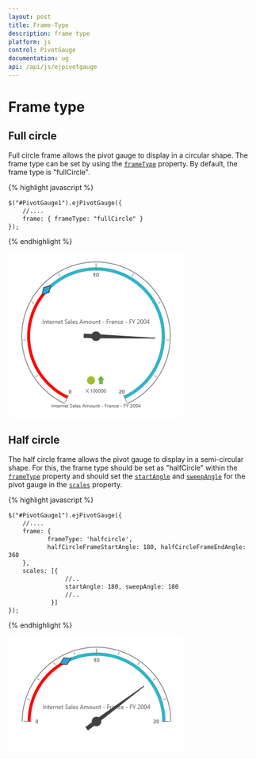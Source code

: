 ```yaml
---
layout: post
title: Frame-Type
description: frame type
platform: js
control: PivotGauge
documentation: ug
api: /api/js/ejpivotgauge
---
```


# Frame type

## Full circle

Full circle frame allows the pivot gauge to display in a circular shape. The frame type can be set by using the [`frameType`](/api/js/ejcirculargauge#members:frame) property. By default, the frame type is "fullCircle".

{% highlight javascript %}

    $("#PivotGauge1").ejPivotGauge({
        //....
        frame: { frameType: "fullCircle" }
    });

{% endhighlight %}

![](Frame-Type_images/FullCircle.png)

## Half circle

The half circle frame allows the pivot gauge to display in a semi-circular shape. For this, the frame type should be set as "halfCircle" within the [`frameType`](/api/js/ejpivotgauge#members:frame-frametype) property and should set the [`startAngle`](/api/js/ejpivotgauge#members:frame) and [`sweepAngle`](/api/js/ejpivotgauge#members:frame) for the pivot gauge in the  [`scales`](/api/js/ejpivotgauge#members:scales) property.

{% highlight javascript %}

    $("#PivotGauge1").ejPivotGauge({
        //....
        frame: {
               frameType: 'halfcircle',
               halfCircleFrameStartAngle: 180, halfCircleFrameEndAngle: 360
        },
        scales: [{
                    //..
                    startAngle: 180, sweepAngle: 180
                    //..
                }]
    });

{% endhighlight %}

![](Frame-Type_images/HalfCircle.png)


